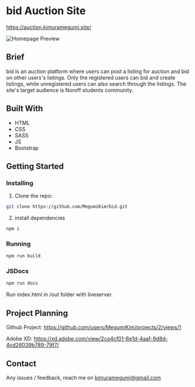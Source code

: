 # bid Auction Site

https://auction.kimuramegumi.site/

![Homepage Preview](./asset/img/site-screenshot.png)

## Brief

bid is an auction platform where users can post a listing for auction and bid on other users's listings.
Only the registered users can bid and create listings, while unregistered users can also search through the listings.
The site's target audience is Noroff students community.

## Built With

- HTML
- CSS
- SASS
- JS
- Bootstrap

## Getting Started

### Installing

1. Clone the repo:

```bash
git clone https://github.com/MegumiKim/bid.git
```

2. install dependencies

```bash
npm i
```

### Running

```bash
npm run build
```

### JSDocs

```bash
npm run docs
```

Run index.html in /out folder with liveserver.

## Project Planning

Github Project:
https://github.com/users/MegumiKim/projects/2/views/1

Adobe XD:
https://xd.adobe.com/view/2ca4cf01-6e1d-4aaf-9d8d-4cd26039b789-79f7/

## Contact

Any issues / feedback, reach me on kimuramegumi@gmail.com
